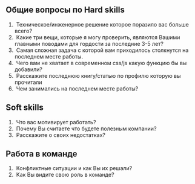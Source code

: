 ## Общие вопросы по Hard skills
1.  Техническое/инженерное решение которое поразило вас больше всего?
2.  Какие три вещи, которые я могу проверить, являются Вашими главными поводами для гордости за последние 3-5 лет?
3.  Самая сложная задача с которой вам приходилось столкнутся на последнем месте работы.
4.  Чего вам не хватает в современном css/js какую функцию бы вы добавили?
5.  Расскажите последнюю книгу/статью по профилю которую вы прочитали
6.  Чем занимались на последнем месте работы?

## Soft skills
1.  Что вас мотивирует работать?
2.  Почему Вы считаете что будете полезным компании?
3.  Расскажите о своих недостатках?

## Работа в команде
1.  Конфликтные ситуации и как Вы их решали?
2.  Как Вы видите свою роль в команде?
